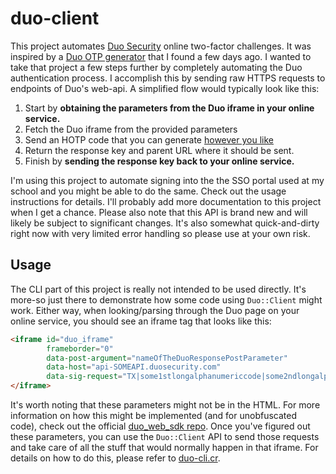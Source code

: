 # duo-client

This project automates [Duo Security](https://duo.com/product/multi-factor-authentication-mfa/two-factor-authentication-2fa) online two-factor challenges. It was inspired by a [Duo OTP generator](https://github.com/rcslab/duo-cli) that I found a few days ago. I wanted to take that project a few steps further by completely automating the Duo authentication process. I accomplish this by sending raw HTTPS requests to endpoints of Duo's web-api. A simplified flow would typically look like this:

1. Start by **obtaining the parameters from the Duo iframe in your online service.**
2. Fetch the Duo iframe from the provided parameters
3. Send an HOTP code that you can generate [however you like](https://github.com/rcslab/duo-cli)
4. Return the response key and parent URL where it should be sent.
5. Finish by **sending the response key back to your online service.**

I'm using this project to automate signing into the the SSO portal used at my school and you might be able to do the same. Check out the usage instructions for details. I'll probably add more documentation to this project when I get a chance. Please also note that this API is brand new and will likely be subject to significant changes. It's also somewhat quick-and-dirty right now with very limited error handling so please use at your own risk.

## Usage

The CLI part of this project is really not intended to be used directly. It's more-so just there to demonstrate how some code using `Duo::Client` might work. Either way, when looking/parsing through the Duo page on your online service, you should see an iframe tag that looks like this:

```html
<iframe id="duo_iframe"
        frameborder="0"
        data-post-argument="nameOfTheDuoResponsePostParameter"
        data-host="api-SOMEAPI.duosecurity.com"
        data-sig-request="TX|some1stlongalphanumericcode|some2ndlongalphanumericcode:APP|some3rdlongalphanumericcode|some4thlongalphanumericcode">
</iframe>
```

It's worth noting that these parameters might not be in the HTML. For more information on how this might be implemented (and for unobfuscated code), check out the official [duo_web_sdk repo](https://github.com/duosecurity/duo_web_sdk). Once you've figured out these parameters, you can use the `Duo::Client` API to send those requests and take care of all the stuff that would normally happen in that iframe. For details on how to do this, please refer to [duo-cli.cr](https://git.lyczak.net/del/duo-client/src/commit/3bd94128b1b292a615d49f3826c2147c863d1132/src/duo-cli.cr#L26).
